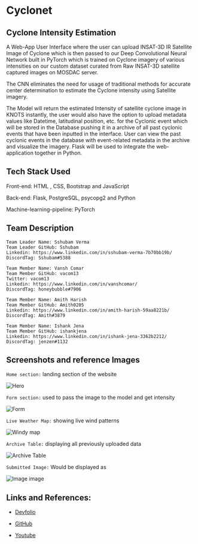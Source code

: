 # Cyclonet

## Cyclone Intensity Estimation

A Web-App User Interface where the user can upload INSAT-3D IR Satellite Image of Cyclone which is then passed to our Deep Convolutional Neural Network built in PyTorch which is trained on Cyclone imagery of various intensities on our custom dataset curated from Raw INSAT-3D satellite captured images on MOSDAC server. 

The CNN eliminates the need for usage of traditional methods for accurate center determination to estimate the Cyclone intensity using Satellite imagery. 

The Model will return the estimated Intensity of satellite cyclone image in KNOTS instantly, the user would also have the option to upload metadata values like Datetime, latitudinal position, etc. for the Cyclonic event which will be stored in the Database pushing it in a archive of all past cyclonic events that have been inputted in the interface. User can view the past cyclonic events in the database with event-related metadata in the archive and visualize the imagery. Flask will be used to integrate the web-application together in Python.

## Tech Stack Used

Front-end: HTML , CSS, Bootstrap and JavaScript

Back-end: Flask, PostgreSQL, psycopg2 and Python

Machine-learning-pipeline: PyTorch

## Team Description



```
Team Leader Name: Sshubam Verma
Team Leader GitHub: Sshubam
Linkedin: https://www.linkedin.com/in/sshubam-verma-7b70bb19b/
DiscordTag: Sshubam#5388

Team Member Name: Vansh Comar
Team Member GitHub: vacom13
Twitter: vacom13
Linkedin: https://www.linkedin.com/in/vanshcomar/
DiscordTag: honeybubble#7906

Team Member Name: Amith Harish
Team Member GitHub: Amith0205
Linkedin: https://www.linkedin.com/in/amith-harish-59aa8221b/
DiscordTag: Amith#3879

Team Member Name: Ishank Jena
Team Member GitHub: ishankjena
Linkedin: https://www.linkedin.com/in/ishank-jena-3362b2212/
DiscordTag: jenzen#1132
```


## Screenshots and reference Images

``Home section:`` landing section of the website

![Hero](https://user-images.githubusercontent.com/101162842/163724950-78dbfb1e-c414-4d2d-8a12-b7d4b2d4bdc6.jpg)


``Form section:`` used to pass the image to the model and get intensity

![Form](https://user-images.githubusercontent.com/101162842/163724953-f8479e57-267e-4560-8a1c-9761afe49f35.jpg)


``Live Weather Map:`` showing live wind patterns

![Windy map](https://user-images.githubusercontent.com/101162842/163724954-7d91ff9a-be77-436a-967c-a067c485af4f.jpg)


``Archive Table:`` displaying all previously uploaded data

![Archive Table](https://user-images.githubusercontent.com/101162842/163724961-db84f65f-4d13-49dc-8d97-d30726918a14.jpg)


``Submitted Image:`` Would be displayed as

![Image image](https://user-images.githubusercontent.com/101162842/163724965-9bdb6f09-1d3f-4d4b-be08-dfd7bfdcde03.jpg)


## Links and References: 

- [Devfolio](your_devfolio_link_here)

- [GitHub](your_github_link_here)

- [Youtube](your_demo_video_link_here)
